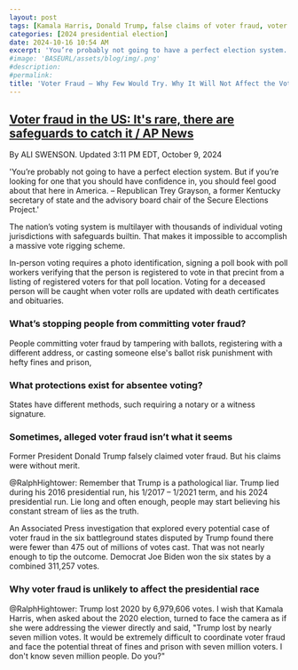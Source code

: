 ```yaml
---
layout: post
tags: [Kamala Harris, Donald Trump, false claims of voter fraud, voter fraud penalties]
categories: [2024 presidential election]
date: 2024-10-16 10:54 AM
excerpt: 'You’re probably not going to have a perfect election system. But if you’re looking for one that you should have confidence in, you should feel good about that here in America. – Republican Trey Grayson, a former Kentucky secretary of state and the advisory board chair of the Secure Elections Project.'
#image: 'BASEURL/assets/blog/img/.png'
#description:
#permalink:
title: 'Voter Fraud – Why Few Would Try. Why It Will Not Affect the Vote Tally'
---
```



## [Voter fraud in the US: It's rare, there are safeguards to catch it / AP News](https://apnews.com/article/election-2024-voter-fraud-trump-harris-a3b4c2db17217311770259193c115b80)

By  ALI SWENSON. Updated 3:11 PM EDT, October 9, 2024

'You’re probably not going to have a perfect election system. But if you’re looking for one that you should have confidence in, you should feel good about that here in America. – Republican Trey Grayson, a former Kentucky secretary of state and the advisory board chair of the Secure Elections Project.'

The nation’s voting system is multilayer with thousands of individual voting jurisdictions with safeguards builtin. That makes it impossible to accomplish a massive vote rigging scheme.

In-person voting requires a photo identification, signing a poll book with poll workers verifying that the person is registered to vote in that precint from a listing of registered voters for that poll location. Voting for a deceased person will be caught when voter rolls are updated with death certificates and obituaries.

### What’s stopping people from committing voter fraud?

People committing voter fraud by tampering with ballots, registering with a different address, or casting someone else's ballot risk punishment with hefty fines and prison, 

### What protections exist for absentee voting?

States have different methods, such requiring a notary or a witness signature.

### Sometimes, alleged voter fraud isn’t what it seems

Former President Donald Trump falsely claimed voter fraud. But his claims were without merit.

@RalphHightower: Remember that Trump is a pathological liar. Trump lied during his 2016 presidential run, his 1/2017 – 1/2021 term, and his 2024 presidential run. Lie long and often enough, people may start believing his constant stream of lies as the truth. 

An Associated Press investigation that explored every potential case of voter fraud in the six battleground states disputed by Trump found there were fewer than 475 out of millions of votes cast. That was not nearly enough to tip the outcome. Democrat Joe Biden won the six states by a combined 311,257 votes.

### Why voter fraud is unlikely to affect the presidential race

@RalphHightower: Trump lost 2020 by 6,979,606 votes. I wish that Kamala Harris, when asked about the 2020 election, turned to face the camera as if she were addressing the viewer directly and said, "Trump lost by nearly seven million votes. It would be extremely difficult to coordinate voter fraud and face the potential threat of fines and prison with seven million voters. I don't know seven million people. Do you?"